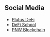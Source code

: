 ## Social Media

* [Plutus DeFi](https://twitter.com/plutusdefi)
* [DeFi School](https://twitter.com/defi_school)
* [PNW Blockchain](https://twitter.com/pnwblockchain)
